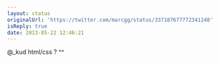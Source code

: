```yaml
---
layout: status
originalUrl: 'https://twitter.com/marcgg/status/337187677772341248'
isReply: true
date: 2013-05-22 12:46:21
---
```


@_kud html/css ? ^^

